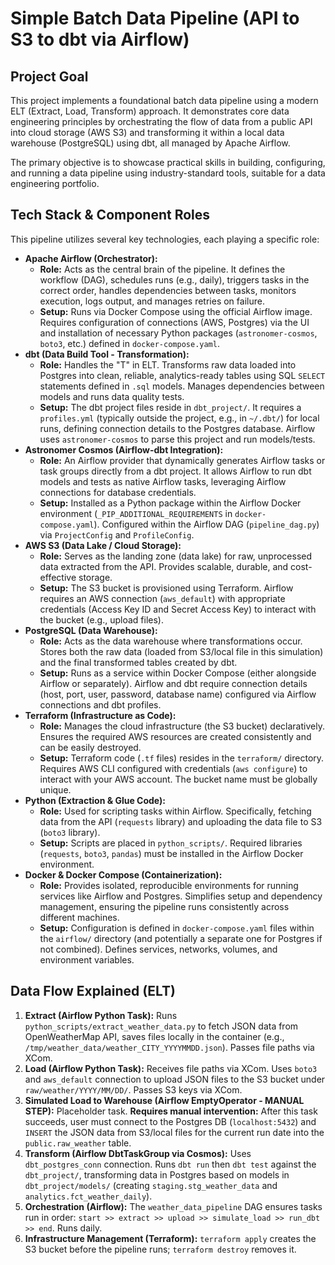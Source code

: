 # Simple Batch Data Pipeline (API to S3 to dbt via Airflow)

## Project Goal

This project implements a foundational batch data pipeline using a modern ELT (Extract, Load, Transform) approach. It demonstrates core data engineering principles by orchestrating the flow of data from a public API into cloud storage (AWS S3) and transforming it within a local data warehouse (PostgreSQL) using dbt, all managed by Apache Airflow.

The primary objective is to showcase practical skills in building, configuring, and running a data pipeline using industry-standard tools, suitable for a data engineering portfolio.

## Tech Stack & Component Roles

This pipeline utilizes several key technologies, each playing a specific role:

* **Apache Airflow (Orchestrator):**
    * **Role:** Acts as the central brain of the pipeline. It defines the workflow (DAG), schedules runs (e.g., daily), triggers tasks in the correct order, handles dependencies between tasks, monitors execution, logs output, and manages retries on failure.
    * **Setup:** Runs via Docker Compose using the official Airflow image. Requires configuration of connections (AWS, Postgres) via the UI and installation of necessary Python packages (`astronomer-cosmos`, `boto3`, etc.) defined in `docker-compose.yaml`.
* **dbt (Data Build Tool - Transformation):**
    * **Role:** Handles the "T" in ELT. Transforms raw data loaded into Postgres into clean, reliable, analytics-ready tables using SQL `SELECT` statements defined in `.sql` models. Manages dependencies between models and runs data quality tests.
    * **Setup:** The dbt project files reside in `dbt_project/`. It requires a `profiles.yml` (typically outside the project, e.g., in `~/.dbt/`) for local runs, defining connection details to the Postgres database. Airflow uses `astronomer-cosmos` to parse this project and run models/tests.
* **Astronomer Cosmos (Airflow-dbt Integration):**
    * **Role:** An Airflow provider that dynamically generates Airflow tasks or task groups directly from a dbt project. It allows Airflow to run dbt models and tests as native Airflow tasks, leveraging Airflow connections for database credentials.
    * **Setup:** Installed as a Python package within the Airflow Docker environment (`_PIP_ADDITIONAL_REQUIREMENTS` in `docker-compose.yaml`). Configured within the Airflow DAG (`pipeline_dag.py`) via `ProjectConfig` and `ProfileConfig`.
* **AWS S3 (Data Lake / Cloud Storage):**
    * **Role:** Serves as the landing zone (data lake) for raw, unprocessed data extracted from the API. Provides scalable, durable, and cost-effective storage.
    * **Setup:** The S3 bucket is provisioned using Terraform. Airflow requires an AWS connection (`aws_default`) with appropriate credentials (Access Key ID and Secret Access Key) to interact with the bucket (e.g., upload files).
* **PostgreSQL (Data Warehouse):**
    * **Role:** Acts as the data warehouse where transformations occur. Stores both the raw data (loaded from S3/local file in this simulation) and the final transformed tables created by dbt.
    * **Setup:** Runs as a service within Docker Compose (either alongside Airflow or separately). Airflow and dbt require connection details (host, port, user, password, database name) configured via Airflow connections and dbt profiles.
* **Terraform (Infrastructure as Code):**
    * **Role:** Manages the cloud infrastructure (the S3 bucket) declaratively. Ensures the required AWS resources are created consistently and can be easily destroyed.
    * **Setup:** Terraform code (`.tf` files) resides in the `terraform/` directory. Requires AWS CLI configured with credentials (`aws configure`) to interact with your AWS account. The bucket name must be globally unique.
* **Python (Extraction & Glue Code):**
    * **Role:** Used for scripting tasks within Airflow. Specifically, fetching data from the API (`requests` library) and uploading the data file to S3 (`boto3` library).
    * **Setup:** Scripts are placed in `python_scripts/`. Required libraries (`requests`, `boto3`, `pandas`) must be installed in the Airflow Docker environment.
* **Docker & Docker Compose (Containerization):**
    * **Role:** Provides isolated, reproducible environments for running services like Airflow and Postgres. Simplifies setup and dependency management, ensuring the pipeline runs consistently across different machines.
    * **Setup:** Configuration is defined in `docker-compose.yaml` files within the `airflow/` directory (and potentially a separate one for Postgres if not combined). Defines services, networks, volumes, and environment variables.

## Data Flow Explained (ELT)

1.  **Extract (Airflow Python Task):** Runs `python_scripts/extract_weather_data.py` to fetch JSON data from OpenWeatherMap API, saves files locally in the container (e.g., `/tmp/weather_data/weather_CITY_YYYYMMDD.json`). Passes file paths via XCom.
2.  **Load (Airflow Python Task):** Receives file paths via XCom. Uses `boto3` and `aws_default` connection to upload JSON files to the S3 bucket under `raw/weather/YYYY/MM/DD/`. Passes S3 keys via XCom.
3.  **Simulated Load to Warehouse (Airflow EmptyOperator - MANUAL STEP):** Placeholder task. **Requires manual intervention:** After this task succeeds, user must connect to the Postgres DB (`localhost:5432`) and `INSERT` the JSON data from S3/local files for the current run date into the `public.raw_weather` table.
4.  **Transform (Airflow DbtTaskGroup via Cosmos):** Uses `dbt_postgres_conn` connection. Runs `dbt run` then `dbt test` against the `dbt_project/`, transforming data in Postgres based on models in `dbt_project/models/` (creating `staging.stg_weather_data` and `analytics.fct_weather_daily`).
5.  **Orchestration (Airflow):** The `weather_data_pipeline` DAG ensures tasks run in order: `start >> extract >> upload >> simulate_load >> run_dbt >> end`. Runs daily.
6.  **Infrastructure Management (Terraform):** `terraform apply` creates the S3 bucket before the pipeline runs; `terraform destroy` removes it.
